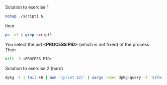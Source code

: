 Solution to exercise 1
```bash
nohup ./script1 &
``` 
then
```bash
ps -ef | grep script1
``` 
You select the pid **\<PROCESS PID>** (which is not fixed) of the process.
Then
```bash
kill -9 <PROCESS PID>
``` 

Solution to exercise 2 (hard)

```bash
dpkg -l | tail +6 | awk '{print $2}' | xargs -exec dpkg-query -f '${Package} ${Installed-Size}\n' -W | sort -k 2 -n -r | head -5
```
